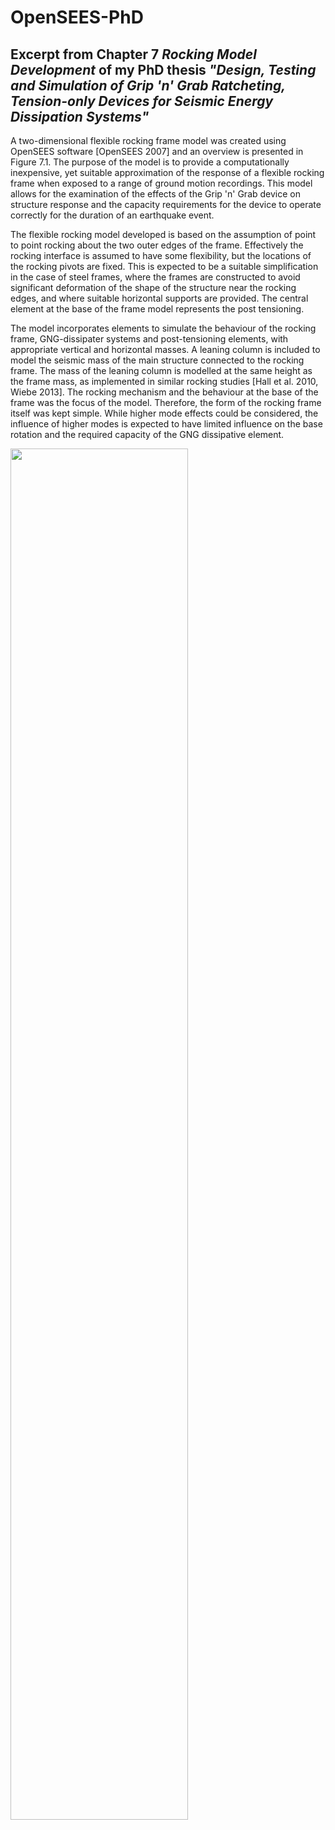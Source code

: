 # OpenSEES-PhD

## Excerpt from Chapter 7 *Rocking Model Development* of my PhD thesis *"Design, Testing and Simulation of Grip 'n' Grab Ratcheting, Tension-only Devices for Seismic Energy Dissipation Systems"*

A two-dimensional flexible rocking frame model was created using OpenSEES software [OpenSEES
2007] and an overview is presented in Figure 7.1. The purpose of the model is to provide a
computationally inexpensive, yet suitable approximation of the response of a flexible rocking frame
when exposed to a range of ground motion recordings. This model allows for the examination of the
effects of the Grip 'n' Grab device on structure response and the capacity requirements for the device
to operate correctly for the duration of an earthquake event.

The flexible rocking model developed is based on the assumption of point to point rocking about the
two outer edges of the frame. Effectively the rocking interface is assumed to have some flexibility, but
the locations of the rocking pivots are fixed. This is expected to be a suitable simplification in the case
of steel frames, where the frames are constructed to avoid significant deformation of the shape of the
structure near the rocking edges, and where suitable horizontal supports are provided. The central
element at the base of the frame model represents the post tensioning.

The model incorporates elements to simulate the behaviour of the rocking frame, GNG-dissipater
systems and post-tensioning elements, with appropriate vertical and horizontal masses. A leaning
column is included to model the seismic mass of the main structure connected to the rocking frame.
The mass of the leaning column is modelled at the same height as the frame mass, as implemented in
similar rocking studies [Hall et al. 2010, Wiebe 2013]. The rocking mechanism and the behaviour at
the base of the frame was the focus of the model. Therefore, the form of the rocking frame itself was
kept simple. While higher mode effects could be considered, the influence of higher modes is expected
to have limited influence on the base rotation and the required capacity of the GNG dissipative
element.

<img src="https://user-images.githubusercontent.com/77759011/105425700-becb6e00-5cae-11eb-9eb9-1b1f4eb29ff7.JPG" width="75%"></img> 
